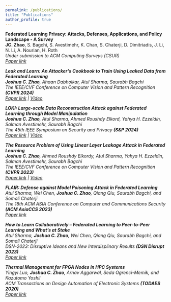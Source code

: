```yaml
---
permalink: /publications/
title: "Publications"
author_profile: true
---
```


**Federated Learning Privacy: Attacks, Defenses, Applications, and Policy Landscape - A Survey** \
**JC. Zhao**, S. Bagchi, S. Avestimehr, K. Chan, S. Chaterji, D. Dimitriadis, J. Li, N. Li, A. Nourian, H. Roth \
<em>Under submission to ACM Computing Surveys (CSUR)<em> \
[Paper link](https://arxiv.org/pdf/2405.03636)

**Leak and Learn: An Attacker's Cookbook to Train Using Leaked Data from Federated Learning** \
**Joshua C. Zhao**, Ahaan Dabholkar, Atul Sharma, Saurabh Bagchi \
<em>The IEEE/CVF Conference on Computer Vision and Pattern Recognition<em> **(CVPR 2024)** \
[Paper link](https://openaccess.thecvf.com/content/CVPR2024/papers/Zhao_Leak_and_Learn_An_Attackers_Cookbook_to_Train_Using_Leaked_CVPR_2024_paper.pdf) &#124; [Video](https://www.youtube.com/watch?v=ovmSnjSOcks)

**LOKI: Large-scale Data Reconstruction Attack against Federated Learning through Model Manipulation** \
**Joshua C. Zhao**, Atul Sharma, Ahmed Roushdy Elkord, Yahya H. Ezzeldin, Salman Avestimehr, Saurabh Bagchi \
<em>The 45th IEEE Symposium on Security and Privacy<em> **(S&P 2024)** \
[Paper link](https://www.computer.org/csdl/proceedings-article/sp/2024/313000a030/1RjEa6sC0I8) &#124; [Video](https://www.youtube.com/watch?v=KHr7IjpUn8U)

**The Resource Problem of Using Linear Layer Leakage Attack in Federated Learning** \
**Joshua C. Zhao**, Ahmed Roushdy Elkordy, Atul Sharma, Yahya H. Ezzeldin, Salman Avestimehr, Saurabh Bagchi \
<em>The IEEE/CVF Conference on Computer Vision and Pattern Recognition<em> **(CVPR 2023)** \
[Paper link](https://openaccess.thecvf.com/content/CVPR2023/papers/Zhao_The_Resource_Problem_of_Using_Linear_Layer_Leakage_Attack_in_CVPR_2023_paper.pdf) &#124; [Video](https://www.youtube.com/watch?v=uxAWL6i7LNw)

**FLAIR: Defense against Model Poisoning Attack in Federated Learning** \
Atul Sharma, Wei Chen, **Joshua C. Zhao**, Qiang Qiu, Saurabh Bagchi, and Somali Chaterji \
<em>The 18th ACM ASIA Conference on Computer and Communications Security<em> **(ACM AsiaCCS 2023)** \
[Paper link](https://dl.acm.org/doi/pdf/10.1145/3579856.3582836)

**How to Learn Collaboratively – Federated Learning to Peer-to-Peer Learning and What’s at Stake** \
Atul Sharma, **Joshua C. Zhao**, Wei Chen, Qiang Qiu, Saurabh Bagchi, and Somali Chaterji \
<em>DSN-2023: Disruptive Ideans and New Interdisplinary Results<em> **(DSN Disrupt 2023)** \
[Paper link](https://ieeexplore.ieee.org/stamp/stamp.jsp?tp=&arnumber=10206535)

**Thermal Management for FPGA Nodes in HPC Systems** \
Yingyi Luo, **Joshua C. Zhao**, Arnav Aggarwal, Seda Ogrenci-Memik, and Kazutomo Yoshii \
<em>ACM Transactions on Design Automation of Electronic Systems<em> **(TODAES 2020)** \
[Paper link](https://dl.acm.org/doi/pdf/10.1145/3423494)